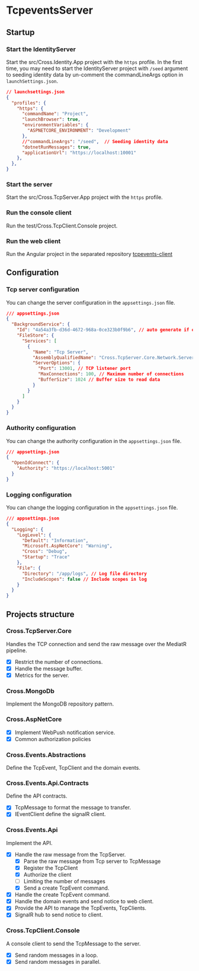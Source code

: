 # TcpeventsServer

## Startup

### Start the IdentityServer

Start the src/Cross.Identity.App project with the `https` profile.
In the first time, you may need to start the IdentityServer project with `/seed` argument to seeding identity data by un-comment the commandLineArgs option in `launchSettings.json`.

```json
// launchsettings.json
{
  "profiles": {
    "https": {
      "commandName": "Project",
      "launchBrowser": true,
      "environmentVariables": {
        "ASPNETCORE_ENVIRONMENT": "Development"
      },
      //"commandLineArgs": "/seed",  // Seeding identity data
      "dotnetRunMessages": true,
      "applicationUrl": "https://localhost:10001"
    },
  },
}
```

### Start the server

Start the src/Cross.TcpServer.App project with the `https` profile.

### Run the console client

Run the test/Cross.TcpClient.Console project.

### Run the web client

Run the Angular project in the separated repository [tcpevents-client](https://github.com/creatorflow-io/cross-events-client)

## Configuration

### Tcp server configuration

You can change the server configuration in the `appsettings.json` file.

```json
/// appsettings.json
{
  "BackgroundService": {
    "Id": "4a54a3fb-d36d-4672-968a-0ce323b0f9b6", // auto generate if empty
    "FileStore": {
      "Services": [
        {
          "Name": "Tcp Server",
          "AssemblyQualifiedName": "Cross.TcpServer.Core.Network.ServerListener, Cross.TcpServer.Core",
          "ServerOptions": {
            "Port": 13001, // TCP listener port
            "MaxConnections": 100, // Maximum number of connections
            "BufferSize": 1024 // Buffer size to read data
          }
        }
      ]
    }
  }
}
```

### Authority configuration

You can change the authority configuration in the `appsettings.json` file.

```json
/// appsettings.json
{
  "OpenIdConnect": {
	"Authority": "https://localhost:5001"
  }
}
```

### Logging configuration

You can change the logging configuration in the `appsettings.json` file.

```json
/// appsettings.json
{
  "Logging": {
	"LogLevel": {
      "Default": "Information",
      "Microsoft.AspNetCore": "Warning",
      "Cross": "Debug",
      "Startup": "Trace"
    },
    "File": {
      "Directory": "/app/logs", // Log file directory
      "IncludeScopes": false // Include scopes in log
    }
  }
}
```

## Projects structure

### Cross.TcpServer.Core

Handles the TCP connection and send the raw message over the MediatR pipeline.
- [x] Restrict the number of connections.
- [x] Handle the message buffer.
- [x] Metrics for the server.

### Cross.MongoDb

Implement the MongoDB repository pattern.

### Cross.AspNetCore

- [x] Implement WebPush notification service.
- [x] Common authorization policies

### Cross.Events.Abstractions

Define the TcpEvent, TcpClient and the domain events.

### Cross.Events.Api.Contracts

Define the API contracts.
- [x] TcpMessage to format the message to transfer.
- [x] IEventClient define the signalR client.

### Cross.Events.Api

Implement the API.
- [x] Handle the raw message from the TcpServer.
    - [x] Parse the raw message from Tcp server to TcpMessage
    - [x] Register the TcpClient
    - [x] Authorize the client
    - [ ] Limiting the number of messages
    - [x] Send a create TcpEvent command.
- [x] Handle the create TcpEvent command.
- [x] Handle the domain events and send notice to web client.
- [x] Provide the API to manage the TcpEvents, TcpClients.
- [x] SignalR hub to send notice to client.
 
### Cross.TcpClient.Console

A console client to send the TcpMessage to the server.
- [x] Send random messages in a loop.
- [x] Send random messages in parallel.